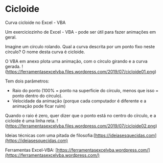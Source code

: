 # Cicloide
Curva cicloide no Excel - VBA

Um exerciciozinho de Excel - VBA - pode ser útil para fazer animações em geral.

Imagine um círculo rolando. Qual a curva descrita por um ponto fixo neste círculo? O nome desta curva é cicloide.


O VBA em anexo plota uma animação, com o círculo girando e a curva gerada.
!(https://ferramentasexcelvba.files.wordpress.com/2019/07/cicloide01.png)
 

Tem dois parâmetros:
- Raio do ponto (100% = ponto na superfície do círculo, menos que isso = ponto dentro do círculo).
- Velocidade da animação (porque cada computador é diferente e a animação pode ficar ruim)

Quando o raio é zero, quer dizer que o ponto está no centro do círculo, e a cicloide é uma linha reta.
!(https://ferramentasexcelvba.files.wordpress.com/2019/07/cicloide02.png)
 


Ideias técnicas com uma pitada de filosofia:[https://ideiasesquecidas.com](https://ideiasesquecidas.com)

Ferramentas Excel-VBA: [https://ferramentasexcelvba.wordpress.com/](https://ferramentasexcelvba.wordpress.com/)
